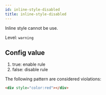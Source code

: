 ```yaml
---
id: inline-style-disabled
title: inline-style-disabled
---
```


Inline style cannot be use.

Level: `warning`

## Config value

1. true: enable rule
2. false: disable rule

The following pattern are considered violations:

<!-- prettier-ignore -->
```html
<div style="color:red"></div>
```
